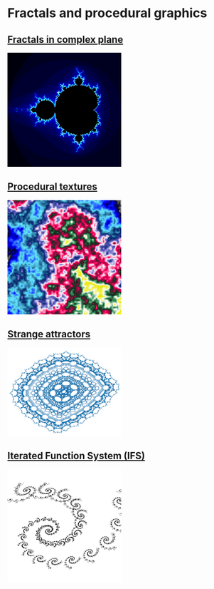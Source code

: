 # Fractals and procedural graphics



## [Fractals in complex plane](complex/index.md)

[![Fractal in complex plane](complex/mandelbrot_small.png)](complex/)



## [Procedural textures](textures/index.md)

[![Procedural texture](textures/patternE_perlin_noise2.png)](textures/)



## [Strange attractors](attractors/index.md)

[![Strange attractor](attractors/2D/hopalong.png)](attractors/)



## [Iterated Function System (IFS)](ifs/index.md)

[![IFS](IFS/spiral.png)](IFS/)
